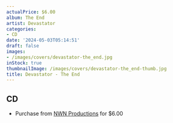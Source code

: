 ```yaml
---
actualPrice: $6.00
album: The End
artist: Devastator
categories:
- CD
date: '2024-05-03T05:14:51'
draft: false
images:
- /images/covers/devastator-the_end.jpg
inStock: true
thumbnailImage: /images/covers/devastator-the_end-thumb.jpg
title: Devastator - The End
---
```


## CD
* Purchase from [NWN Productions](http://shop.nwnprod.com/index.php?route=product/product&path=93&product_id=1768&sort=pd.name&order=ASC) for $6.00
